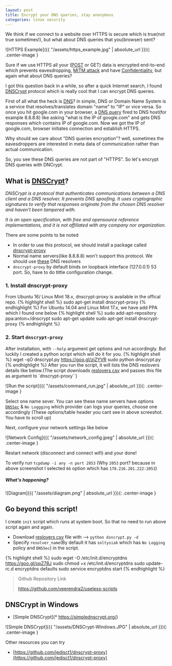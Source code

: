 ```yaml
---
layout: post
title: Encrypt your DNS queries, stay anonymous
categories: linux security
---
```

We think if we connect to a website over HTTPS is secure which is true(not true sometimes!), but what about DNS queries that you(browser) sent?

![HTTPS Example]({{ "/assets/https_example.jpg" | absolute_url }}){: .center-image }

Sure if we use HTTPS all your ([POST](https://en.wikipedia.org/wiki/POST_(HTTP)) or GET) data is encrypted end-to-end which prevents eavesdropping, [MITM attack](https://en.wikipedia.org/wiki/Man-in-the-middle_attack) and have [Confidentiality](https://en.wikipedia.org/wiki/Confidentiality), but again what about DNS queries?

I got this question back in a while, so after a quick Internet search, I found [DNSCrypt](https://en.wikipedia.org/wiki/DNSCrypt) protocol which is really cool that I can encrypt DNS queries.

First of all what the heck is [DNS](https://en.wikipedia.org/wiki/Domain_Name_System)? in simple, DNS or Domain Name System is a service that resolves/translates domain "name" to "IP" or vice versa. So once you hit google.com in your browser, a [DNS query](https://serverfault.com/questions/173187/what-does-a-dns-request-look-like) fired to DNS host(for example 8.8.8.8) like asking "what is the IP of google.com" and gets DNS responses which contains IP of google.com. Now we got the IP of google.com, browser initiates connection and establish HTTPS.

Why should we care about "DNS queries encryption"? well, sometimes the eavesdroppers are interested in meta data of communication rather than actual communication.  

So, you see these DNS queries are not part of "HTTPS". So let's encrypt DNS queries with DNCrypt.

## What is [DNSCrypt](https://dnscrypt.org/)?

*DNSCrypt is a protocol that authenticates communications between a DNS client and a DNS resolver. It prevents DNS spoofing. It uses cryptographic signatures to verify that responses originate from the chosen DNS resolver and haven't been tampered with.*

*It is an open specification, with free and opensource reference implementations, and it is not affiliated with any company nor organization.*

There are some points to be noted

* In order to use this protocol, we should install a package called [dnscrypt-proxy](https://github.com/jedisct1/dnscrypt-proxy)
* Normal name servers(like 8.8.8.8) won't support this protocol. We should use [these](https://github.com/dyne/dnscrypt-proxy/blob/master/dnscrypt-resolvers.csv) DNS resolvers
* `dnscrypt-proxy` by default binds on loopback interface (127.0.0.1) 53 port. So, have to do tittle configuration change.

### 1. Install dnscrypt-proxy

From Ubuntu 16/ Linux Mint 18.x, dnscrypt-proxy is available in the offical repo.
{% highlight shell %}
sudo apt-get install dnscrypt-proxy
{% endhighlight %}
For Ubuntu 14.04 and Linux Mint 17.x, we have add PPA which I found one below
{% highlight shell %}
sudo add-apt-repository ppa:anton+/dnscrypt
sudo apt-get update
sudo apt-get install dnscrypt-proxy
{% endhighlight %}

### 2. Start `dnscrypt-proxy`

After installation, with `--help` argument get options and run accordingly. But luckily I created a python script which will do it for you.
{% highlight shell %}
wget -qO dnscrypt.py https://goo.gl/zjZYVR
sudo python dnscrypt.py
{% endhighlight %}
After you run the script, it will lists the DNS reslovers details like below.(The script downloads [reslovers csv](https://github.com/dyne/dnscrypt-proxy/blob/master/dnscrypt-resolvers.csv) and passes this file as argument to `dnscrypt-proxy``)

![Run the script]({{ "/assets/command_run.jpg" | absolute_url }}){: .center-image }

Select one name sever. You can see these name servers have options [`DNSSec`](https://en.wikipedia.org/wiki/Domain_Name_System_Security_Extensions) & `No Loggging` which provider can logs your queries, choose one accordingly (These options/table header you cant see in above screeshot. You have to scroll up)

Next, configure your network settings like below

![Network Config]({{ "/assets/network_config.jpeg" | absolute_url }}){: .center-image }

Restart network (disconnect and connect wifi) and your done! 

To verify run `tcpdump -i any -n port 2053` (Why `2053` port? because in above screenshot I selected `66` option which has `178.216.201.222:2053`)

##### What's happening?

![Diagram]({{ "/assets/diagram.png" | absolute_url }}){: .center-image }


## Go beyond this script!
I create `init` script which runs at system boot. So that no need to run above script again and again.

* Download [reslovers csv](https://github.com/dyne/dnscrypt-proxy/blob/master/dnscrypt-resolvers.csv) file with --> `python dsncrypt.py -d`
* Specify `resolver_name`(By default it has `soltysiak` which has `No Logging` policy and `DNSSec`) in the script.

{% highlight shell %}
sudo wget -O /etc/init.d/encryptdns https://goo.gl/opZ78J
sudo chmod +x /etc/init.d/encryptdns
sudo update-rc.d encryptdns defaults
sudo service encryptdns start
{% endhighlight %}

> Github Repository Link
> 
> https://github.com/veerendra2/useless-scripts

## DNSCrypt in Windows
* [Simple DNSCrypt](* https://simplednscrypt.org/)


![Simple DNSCrypt]({{ "/assets/DNSCrypt-Windows.JPG" | absolute_url }}){: .center-image }

Other resources you can try
* [https://github.com/jedisct1/dnscrypt-proxy](https://github.com/jedisct1/dnscrypt-proxy)
